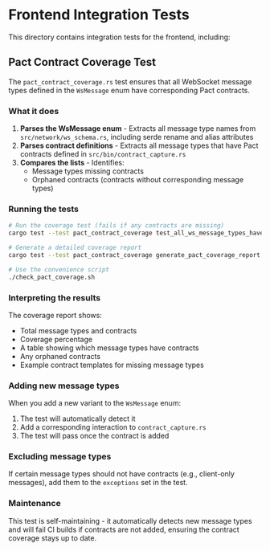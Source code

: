 # Frontend Integration Tests

This directory contains integration tests for the frontend, including:

## Pact Contract Coverage Test

The `pact_contract_coverage.rs` test ensures that all WebSocket message types defined in the `WsMessage` enum have corresponding Pact contracts.

### What it does

1. **Parses the WsMessage enum** - Extracts all message type names from `src/network/ws_schema.rs`, including serde rename and alias attributes
2. **Parses contract definitions** - Extracts all message types that have Pact contracts defined in `src/bin/contract_capture.rs`
3. **Compares the lists** - Identifies:
   - Message types missing contracts
   - Orphaned contracts (contracts without corresponding message types)

### Running the tests

```bash
# Run the coverage test (fails if any contracts are missing)
cargo test --test pact_contract_coverage test_all_ws_message_types_have_contracts

# Generate a detailed coverage report
cargo test --test pact_contract_coverage generate_pact_coverage_report -- --nocapture

# Use the convenience script
./check_pact_coverage.sh
```

### Interpreting the results

The coverage report shows:
- Total message types and contracts
- Coverage percentage
- A table showing which message types have contracts
- Any orphaned contracts
- Example contract templates for missing message types

### Adding new message types

When you add a new variant to the `WsMessage` enum:

1. The test will automatically detect it
2. Add a corresponding interaction to `contract_capture.rs`
3. The test will pass once the contract is added

### Excluding message types

If certain message types should not have contracts (e.g., client-only messages), add them to the `exceptions` set in the test.

### Maintenance

This test is self-maintaining - it automatically detects new message types and will fail CI builds if contracts are not added, ensuring the contract coverage stays up to date.